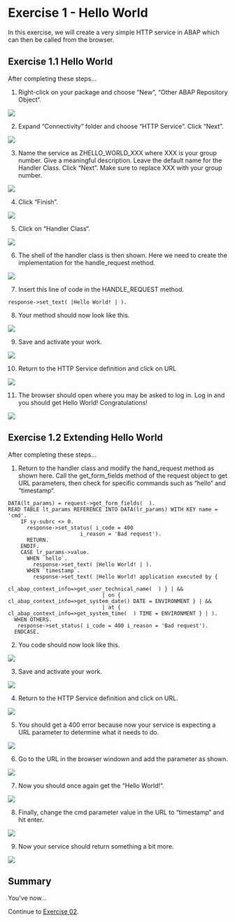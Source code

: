 # Exercise 1 - Hello World

In this exercise, we will create a very simple HTTP service in ABAP which can then be called from the browser.

## Exercise 1.1 Hello World

After completing these steps...

1. Right-click on your package and choose “New“, “Other ABAP Repository Object“.

![](/exercises/ex1/images/01_01_0010.png)

2. Expand “Connectivity” folder and choose “HTTP Service”.  Click “Next”.

![](/exercises/ex1/images/01_01_0020.png)

3.	Name the service as ZHELLO_WORLD_XXX where XXX is your group number.  Give a meaningful description.  Leave the default name for the Handler Class.  Click “Next”.  Make sure to replace XXX with your group number.

![](/exercises/ex1/images/01_01_0030.png)

4.	Click “Finish”. 

![](/exercises/ex1/images/01_01_0040.png)

5.	Click on “Handler Class“.

![](/exercises/ex1/images/01_01_0050.png)

6.	The shell of the handler class is then shown.  Here we need to create the implementation for the handle_request method.

![](/exercises/ex1/images/01_01_0060.png)

7.	Insert this line of code in the HANDLE_REQUEST method.

```response->set_text( |Hello World! | ).```
      
8.	Your method should now look like this. 

![](/exercises/ex1/images/01_01_0080.png)

9.	Save and activate your work.

![](/exercises/ex1/images/01_01_0090.png)

10.	Return to the HTTP Service definition and click on URL

![](/exercises/ex1/images/01_01_0100.png)

11.	The browser should open where you may be asked to log in.  Log in and you should get Hello World! Congratulations!

![](/exercises/ex1/images/01_01_0110.png)



## Exercise 1.2 Extending Hello World

After completing these steps...

1.	Return to the handler class and modify the hand_request method as shown here.  Call the get_form_fields method of the request object to get URL parameters, then check for specific commands such as “hello“ and “timestamp“.

```abap
DATA(lt_params) = request->get_form_fields(  ).
READ TABLE lt_params REFERENCE INTO DATA(lr_params) WITH KEY name = 'cmd'.
    IF sy-subrc <> 0.
      response->set_status( i_code = 400
                       i_reason = 'Bad request').
      RETURN.
    ENDIF.
    CASE lr_params->value.
      WHEN `hello`.
        response->set_text( |Hello World! | ).
      WHEN `timestamp`.
        response->set_text( |Hello World! application executed by {
                             cl_abap_context_info=>get_user_technical_name(  ) } | &&
                              | on {  cl_abap_context_info=>get_system_date() DATE = ENVIRONMENT } | &&
                              | at { cl_abap_context_info=>get_system_time(  ) TIME = ENVIRONMENT } | ).
  WHEN OTHERS.
   response->set_status( i_code = 400 i_reason = 'Bad request').
  ENDCASE.
```

2.	You code should now look like this. 
 
![](/exercises/ex1/images/01_02_0020.png)

3.	Save and activate your work.

![](/exercises/ex1/images/01_02_0030.png)

4.	Return to the HTTP Service definition and click on URL.

![](/exercises/ex1/images/01_02_0040.png)

5.	You should get a 400 error because now your service is expecting a URL parameter to determine what it needs to do.  

![](/exercises/ex1/images/01_02_0050.png)

6.	Go to the URL in the browser windown and add the parameter as shown.

![](/exercises/ex1/images/01_02_0060.png)

7.	Now you should once again get the “Hello World!“.

![](/exercises/ex1/images/01_02_0070.png)

8.	Finally, change the cmd parameter value in the URL to “timestamp“ and hit enter.

![](/exercises/ex1/images/01_02_0080.png)

9.	Now your service should return something a bit more.

![](/exercises/ex1/images/01_02_0090.png)

## Summary

You've now...

Continue to [Exercise 02](exercises/ex2/).